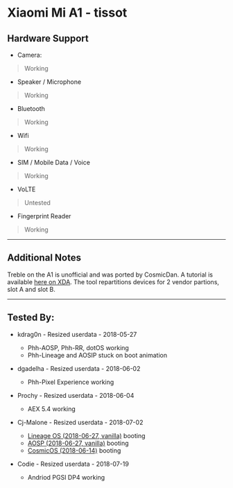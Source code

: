 # Xiaomi Mi A1 - tissot

## Hardware Support

* Camera:
> Working

* Speaker / Microphone
> Working

* Bluetooth
> Working

* Wifi
> Working

* SIM / Mobile Data / Voice
> Working

* VoLTE
> Untested

* Fingerprint Reader
> Working

***
## Additional Notes

Treble on the A1 is unofficial and was ported by CosmicDan. A tutorial is available [here on XDA](https://forum.xda-developers.com/mi-a1/how-to/treble-stock-to-treble-everything-to-t3793734). The tool repartitions devices for 2 vendor partions, slot A and slot B.


***


## Tested By:
* kdrag0n - Resized userdata - 2018-05-27
  - Phh-AOSP, Phh-RR, dotOS working
  - Phh-Lineage and AOSIP stuck on boot animation

* dgadelha - Resized userdata - 2018-06-02
  - Phh-Pixel Experience working

* Prochy - Resized userdata - 2018-06-04
  - AEX 5.4 working

* Cj-Malone - Resized userdata - 2018-07-02
  - [Lineage OS (2018-06-27, vanilla)](https://forum.xda-developers.com/project-treble/trebleenabled-device-development/lineage-phh-treble-t3767690) booting
  - [AOSP (2018-06-27, vanilla)](https://forum.xda-developers.com/project-treble/trebleenabled-device-development/experimental-phh-treble-t3709659) booting
  - [CosmicOS (2018-06-14)](https://forum.xda-developers.com/project-treble/trebleenabled-device-development/cosmic-ospulsar8-1-0201805243-2-t3794806) booting

* Codie - Resized userdata - 2018-07-19
  - Andriod PGSI DP4 working